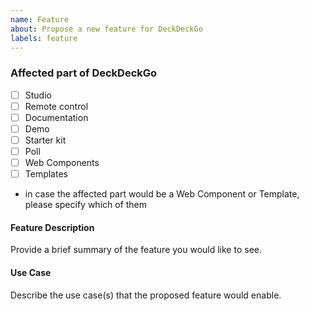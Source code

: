 ```yaml
---
name: Feature
about: Propose a new feature for DeckDeckGo
labels: feature
---
```


### Affected part of DeckDeckGo
- [ ] Studio
- [ ] Remote control
- [ ] Documentation
- [ ] Demo
- [ ] Starter kit
- [ ] Poll
- [ ] Web Components
- [ ] Templates

* in case the affected part would be a Web Component or Template, please specify which of them
 
#### Feature Description

Provide a brief summary of the feature you would like to see.

#### Use Case

Describe the use case(s) that the proposed feature would enable.
